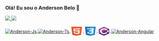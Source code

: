 ### Olá! Eu sou o Anderson Belo 👋
<div>
<a href="https://github.com/andersonnbello">
<img height="150em" src="https://github-readme-stats.vercel.app/api?username=andersonnbello&show_icons=true&theme=material-palenight">
  <img height="150em" src="https://github-readme-stats.vercel.app/api/top-langs/?username=andersonnbello&layout=compact&theme=material-palenight">
</div>  
  
<div style="display: inline_block"><br>
  <img align="center" alt="Anderson-Js" height="30" width="40" src="https://cdn.jsdelivr.net/gh/devicons/devicon/icons/javascript/javascript-original.svg">
  <img align="center" alt="Anderson-Ts" height="30" width="40" src="https://cdn.jsdelivr.net/gh/devicons/devicon/icons/typescript/typescript-original.svg">
  <img align="center" alt="Anderson-HTML" height="30" width="40" src="https://raw.githubusercontent.com/devicons/devicon/master/icons/html5/html5-original.svg">
  <img align="center" alt="Anderson-CSS" height="30" width="40" src="https://raw.githubusercontent.com/devicons/devicon/master/icons/css3/css3-original.svg">
  <img align="center" alt="Anderson-Csharp" height="30" width="40" src="https://raw.githubusercontent.com/devicons/devicon/master/icons/csharp/csharp-original.svg">
  <img align="center" alt="Anderson-Angular" height="30" width="40" src="https://cdn.jsdelivr.net/gh/devicons/devicon/icons/angularjs/angularjs-original.svg">
</div>
